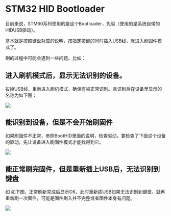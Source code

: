 # STM32 HID Bootloader

目前来说，STM60系列使用的是这个Bootloader，免驱（使用的是系统自带的HIDUSB驱动）。

基本就是按照键盘对应的说明，按指定按键的同时插入USB线，就进入刷固件模式了。

刷的过程中可能会遇到一些问题。比如：

## 进入刷机模式后，显示无法识别的设备。

拔掉USB线，重新进入刷机模式，确保有被正常识别。且识别后在设备里显示的名称为如下图：

<div style="width: 400px">

![](/assets/stm32_hidbl01.png?400)
</div>


## 能识别到设备，但是不会开始刷固件

如果刷固件不正常，参照BootHID里面的说明，检查驱动，要检查了下面这个设备的驱动，先让设备进入刷固件模式才能找得到它。

<div style="width: 600px">

![](/assets/stm32_hid_bl_01.png?600)
</div>

## 能正常刷完固件，但是重新插上USB后，无法识别到键盘

如 如下图，正常刷新完成后显示OK，此时重新插USB如果无法识别到键盘，就再重新刷一次固件，可能是固件刷入并不完整或者固件本身有问题。

<div style="width: 600px">

![](/assets/stm32_hidbl03.png?600)
</div>

